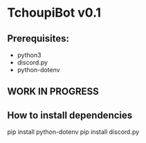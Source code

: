 # TchoupiBot v0.1
## Prerequisites:
- python3
- discord.py
- python-dotenv
## WORK IN PROGRESS

## How to install dependencies
pip install python-dotenv
pip install discord.py